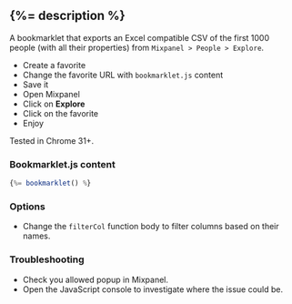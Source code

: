 {%= description %}
------------------

A bookmarklet that exports an Excel compatible CSV of the first 1000 people (with all their properties) from `Mixpanel > People > Explore`.

- Create a favorite
- Change the favorite URL with `bookmarklet.js` content
- Save it
- Open Mixpanel
- Click on **Explore**
- Click on the favorite
- Enjoy

Tested in Chrome 31+.

### Bookmarklet.js content

```javascript
{%= bookmarklet() %}
```

### Options

- Change the `filterCol` function body to filter columns based on their names.

### Troubleshooting

- Check you allowed popup in Mixpanel.
- Open the JavaScript console to investigate where the issue could be.
